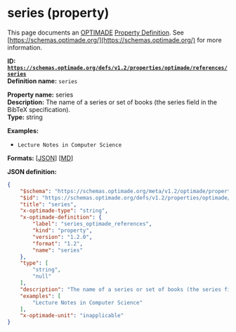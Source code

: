 # series (property)

This page documents an [OPTIMADE](https://www.optimade.org/) [Property Definition](https://schemas.optimade.org/#definitions). See [https://schemas.optimade.org/](https://schemas.optimade.org/) for more information.

**ID: [`https://schemas.optimade.org/defs/v1.2/properties/optimade/references/series`](https://schemas.optimade.org/defs/v1.2/properties/optimade/references/series.md)**  
**Definition name:** `series`

**Property name:** series  
**Description:** The name of a series or set of books (the series field in the BibTeX specification).  
**Type:** string  



**Examples:**

- `Lecture Notes in Computer Science`

**Formats:** [[JSON](series.json)] [[MD](series.md)]

**JSON definition:**

``` json
{
    "$schema": "https://schemas.optimade.org/meta/v1.2/optimade/property_definition.md",
    "$id": "https://schemas.optimade.org/defs/v1.2/properties/optimade/references/series",
    "title": "series",
    "x-optimade-type": "string",
    "x-optimade-definition": {
        "label": "series_optimade_references",
        "kind": "property",
        "version": "1.2.0",
        "format": "1.2",
        "name": "series"
    },
    "type": [
        "string",
        "null"
    ],
    "description": "The name of a series or set of books (the series field in the BibTeX specification).",
    "examples": [
        "Lecture Notes in Computer Science"
    ],
    "x-optimade-unit": "inapplicable"
}
```